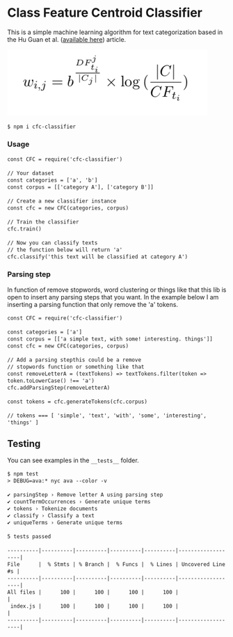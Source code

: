 # Class Feature Centroid Classifier
This is a simple machine learning algorithm for text categorization based in the Hu Guan et al. ([available here](http://www2009.eprints.org/21/1/p201.pdf)) article.

![How centroid is calculated](./algorithm.png)

```
$ npm i cfc-classifier
```

### Usage
```
const CFC = require('cfc-classifier')

// Your dataset
const categories = ['a', 'b']
const corpus = [['category A'], ['category B']]

// Create a new classifier instance
const cfc = new CFC(categories, corpus)

// Train the classifier
cfc.train()

// Now you can classify texts
// the function below will return 'a'
cfc.classify('this text will be classified at category A')
```

### Parsing step
In function of remove stopwords, word clustering or things like that this lib is open to insert any parsing steps that you want. In the example below I am inserting a parsing function that only remove the 'a' tokens.

```
const CFC = require('cfc-classifier')

const categories = ['a']
const corpus = [['a simple text, with some! interesting. things']]
const cfc = new CFC(categories, corpus)

// Add a parsing stepthis could be a remove
// stopwords function or something like that
const removeLetterA = (textTokens) => textTokens.filter(token => token.toLowerCase() !== 'a')
cfc.addParsingStep(removeLetterA)

const tokens = cfc.generateTokens(cfc.corpus)

// tokens === [ 'simple', 'text', 'with', 'some', 'interesting', 'things' ]
```

## Testing
You can see examples in the `__tests__` folder.

```
$ npm test
> DEBUG=ava:* nyc ava --color -v

✔ parsingStep › Remove letter A using parsing step
✔ countTermOccurrences › Generate unique terms
✔ tokens › Tokenize documents
✔ classify › Classify a text
✔ uniqueTerms › Generate unique terms

5 tests passed

----------|----------|----------|----------|----------|-------------------|
File      |  % Stmts | % Branch |  % Funcs |  % Lines | Uncovered Line #s |
----------|----------|----------|----------|----------|-------------------|
All files |      100 |      100 |      100 |      100 |                   |
 index.js |      100 |      100 |      100 |      100 |                   |
----------|----------|----------|----------|----------|-------------------|
```